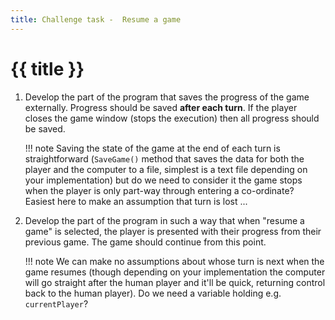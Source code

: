 ```yaml
---
title: Challenge task -  Resume a game
---
```


# {{ title }}

1. Develop the part of the program that saves the progress of the game externally. Progress should be saved __after each turn__. If the player closes the game window (stops the execution) then all progress should be saved.

    !!! note
        Saving the state of the game at the end of each turn is straightforward (```SaveGame()``` method that saves the data for both the player and the computer to a file, simplest is a text file depending on your implementation) but do we need to consider it the game stops when the player is only part-way through entering a co-ordinate?  Easiest here to make an assumption that turn is lost ...

2. Develop the part of the program in such a way that when "resume a game" is selected, the player is presented with their progress from their previous game. The game should continue from this point.  

    !!! note
        We can make no assumptions about whose turn is next when the game resumes (though depending on your implementation the computer will go straight after the human player and it'll be quick, returning control back to the human player).  Do we need a variable holding e.g. ```currentPlayer```?
